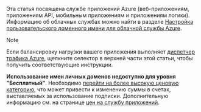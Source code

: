 Эта статья посвящена службе приложений Azure (веб-приложениям, приложениям API, мобильным приложениям и приложениям логики). Информацию об облачных службах можно найти в разделе [Настройка пользовательского доменного имени для облачной службы Azure](../articles/cloud-services/cloud-services-custom-domain-name.md).

> [!NOTE]
> Если балансировку нагрузки вашего приложения выполняет [диспетчер трафика Azure](https://azure.microsoft.com/services/traffic-manager/), щелкните селектор в верхней части этой статьи, чтобы получить соответствующие инструкции.
> 
> **Использование имен личных доменов недоступно для уровня "Бесплатный"**. Необходимо [перейти на более высокую ценовую категорию](../articles/app-service-web/web-sites-scale.md), что может привести к изменению суммы в счетах, выставляемых за использование подписки. Дополнительную информацию см. на странице [цен на службу приложений](https://azure.microsoft.com/pricing/details/app-service/).
> 
> 

<!---HONumber=AcomDC_0727_2016-->